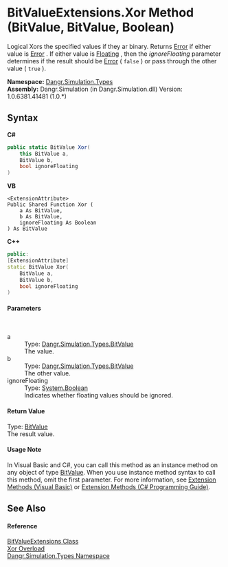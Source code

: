 # BitValueExtensions.Xor Method (BitValue, BitValue, Boolean)
 

Logical Xors the specified values if they ar binary. Returns <a href="T_Dangr_Simulation_Types_BitValue">Error</a> if either value is <a href="T_Dangr_Simulation_Types_BitValue">Error</a> . If either value is <a href="T_Dangr_Simulation_Types_BitValue">Floating</a> , then the *ignoreFloating* parameter determines if the result should be <a href="T_Dangr_Simulation_Types_BitValue">Error</a> ( `false` ) or pass through the other value ( `true` ).

**Namespace:**&nbsp;<a href="N_Dangr_Simulation_Types">Dangr.Simulation.Types</a><br />**Assembly:**&nbsp;Dangr.Simulation (in Dangr.Simulation.dll) Version: 1.0.6381.41481 (1.0.*)

## Syntax

**C#**<br />
``` C#
public static BitValue Xor(
	this BitValue a,
	BitValue b,
	bool ignoreFloating
)
```

**VB**<br />
``` VB
<ExtensionAttribute>
Public Shared Function Xor ( 
	a As BitValue,
	b As BitValue,
	ignoreFloating As Boolean
) As BitValue
```

**C++**<br />
``` C++
public:
[ExtensionAttribute]
static BitValue Xor(
	BitValue a, 
	BitValue b, 
	bool ignoreFloating
)
```


#### Parameters
&nbsp;<dl><dt>a</dt><dd>Type: <a href="T_Dangr_Simulation_Types_BitValue">Dangr.Simulation.Types.BitValue</a><br />The value.</dd><dt>b</dt><dd>Type: <a href="T_Dangr_Simulation_Types_BitValue">Dangr.Simulation.Types.BitValue</a><br />The other value.</dd><dt>ignoreFloating</dt><dd>Type: <a href="http://msdn2.microsoft.com/en-us/library/a28wyd50" target="_blank">System.Boolean</a><br />Indicates whether floating values should be ignored.</dd></dl>

#### Return Value
Type: <a href="T_Dangr_Simulation_Types_BitValue">BitValue</a><br />The result value.

#### Usage Note
In Visual Basic and C#, you can call this method as an instance method on any object of type <a href="T_Dangr_Simulation_Types_BitValue">BitValue</a>. When you use instance method syntax to call this method, omit the first parameter. For more information, see <a href="http://msdn.microsoft.com/en-us/library/bb384936.aspx">Extension Methods (Visual Basic)</a> or <a href="http://msdn.microsoft.com/en-us/library/bb383977.aspx">Extension Methods (C# Programming Guide)</a>.

## See Also


#### Reference
<a href="T_Dangr_Simulation_Types_BitValueExtensions">BitValueExtensions Class</a><br /><a href="Overload_Dangr_Simulation_Types_BitValueExtensions_Xor">Xor Overload</a><br /><a href="N_Dangr_Simulation_Types">Dangr.Simulation.Types Namespace</a><br />